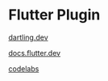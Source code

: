 # Flutter Plugin

[dartling.dev](https://dartling.dev/how-to-create-a-custom-plugin-in-flutter-to-call-native-platform-code)

[docs.flutter.dev](https://docs.flutter.dev/development/packages-and-plugins/developing-packages)

[codelabs](https://codelabs.developers.google.com/codelabs/write-flutter-plugin#8)



